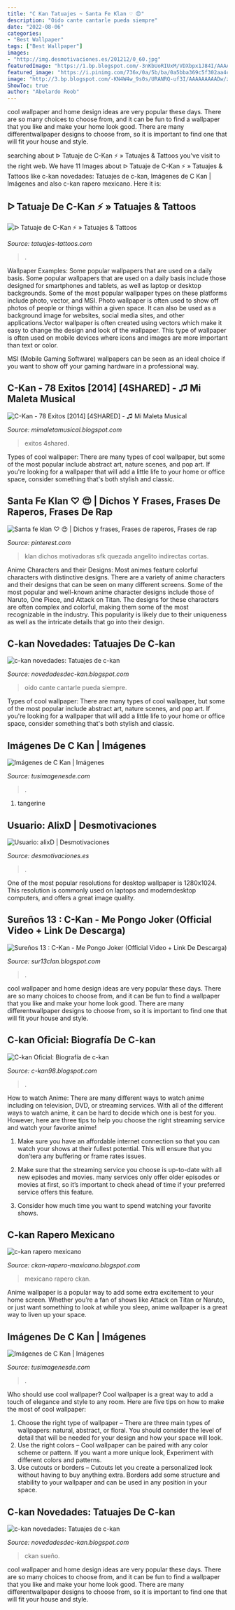 ```yaml
---
title: "C Kan Tatuajes ~ Santa Fe Klan ♡ 😍"
description: "Oido cante cantarle pueda siempre"
date: "2022-08-06"
categories:
- "Best Wallpaper"
tags: ["Best Wallpaper"]
images:
- "http://img.desmotivaciones.es/201212/0_60.jpg"
featuredImage: "https://1.bp.blogspot.com/-3nKbUoRIUxM/VDXbpx1J84I/AAAAAAAAAB0/JkZwSUwoOKI/s1600/hqdefault.jpg"
featured_image: "https://i.pinimg.com/736x/0a/5b/ba/0a5bba369c5f302aa4c3378d26c4f57d.jpg"
image: "http://3.bp.blogspot.com/-KN4W4w_9s0s/URANRQ-uf3I/AAAAAAAAADw/zK1Vfzgj0gg/s1600/547837_137849413016761_1971037600_n.jpg"
ShowToc: true
author: "Abelardo Roob"
---
```



cool wallpaper and home design ideas are very popular these days. There are so many choices to choose from, and it can be fun to find a wallpaper that you like and make your home look good. There are many differentwallpaper designs to choose from, so it is important to find one that will fit your house and style.

	

		
searching about ᐅ Tatuaje de C-Kan ⚡️ » Tatuajes &amp; Tattoos you've visit to the right web. We have 11 Images about ᐅ Tatuaje de C-Kan ⚡️ » Tatuajes &amp; Tattoos like c-kan novedades: Tatuajes de c-kan, Imágenes de C Kan | Imágenes and also c-kan rapero mexicano. Here it is:
		
    
## ᐅ Tatuaje De C-Kan ⚡️ » Tatuajes &amp; Tattoos

<img loading=lazy src="https://tatuajes-tattoos.com/wp-content/uploads/2017/11/kan-c-5-300x225.jpg" onerror="this.onerror=null;this.src='https://tse4.mm.bing.net/th?id=OIP.LEM6IGef8PReM07K91y7agAAAA&amp;pid=15.1';" alt="ᐅ Tatuaje de C-Kan ⚡️ » Tatuajes &amp; Tattoos">

_Source: tatuajes-tattoos.com_

>. 

	

Wallpaper Examples: Some popular wallpapers that are used on a daily basis.
Some popular wallpapers that are used on a daily basis include those designed for smartphones and tablets, as well as laptop or desktop backgrounds. Some of the most popular wallpaper types on these platforms include photo, vector, and MSI. 
Photo wallpaper is often used to show off photos of people or things within a given space. It can also be used as a background image for websites, social media sites, and other applications.Vector wallpaper is often created using vectors which make it easy to change the design and look of the wallpaper. This type of wallpaper is often used on mobile devices where icons and images are more important than text or color. 

MSI (Mobile Gaming Software) wallpapers can be seen as an ideal choice if you want to show off your gaming hardware in a professional way.

    
## C-Kan - 78 Exitos [2014] [4SHARED] - ♫ Mi Maleta Musical

<img loading=lazy src="http://1.bp.blogspot.com/-2qZxY3OIhao/U7NfijvGomI/AAAAAAAAA34/Qqco71nMKxY/s1600/C-Kan+-+78+Exitos+[2014]+[MEGA].jpg" onerror="this.onerror=null;this.src='https://tse4.mm.bing.net/th?id=OIP.pkM5ugaKyhcyPy5tTEFVGgHaJ6&amp;pid=15.1';" alt="C-Kan - 78 Exitos [2014] [4SHARED] - ♫ Mi Maleta Musical">

_Source: mimaletamusical.blogspot.com_

>exitos 4shared. 

	

Types of cool wallpaper:
There are many types of cool wallpaper, but some of the most popular include abstract art, nature scenes, and pop art. If you're looking for a wallpaper that will add a little life to your home or office space, consider something that's both stylish and classic.

    
## Santa Fe Klan ♡ 😍 | Dichos Y Frases, Frases De Raperos, Frases De Rap

<img loading=lazy src="https://i.pinimg.com/736x/0a/5b/ba/0a5bba369c5f302aa4c3378d26c4f57d.jpg" onerror="this.onerror=null;this.src='https://tse1.mm.bing.net/th?id=OIP.PojyQ0cvQ5CKbj9eTpoplAHaHa&amp;pid=15.1';" alt="Santa fe klan ♡ 😍 | Dichos y frases, Frases de raperos, Frases de rap">

_Source: pinterest.com_

>klan dichos motivadoras sfk quezada angelito indirectas cortas. 

	

Anime Characters and their Designs: Most animes feature colorful characters with distinctive designs.
There are a variety of anime characters and their designs that can be seen on many different screens. Some of the most popular and well-known anime character designs include those of Naruto, One Piece, and Attack on Titan. The designs for these characters are often complex and colorful, making them some of the most recognizable in the industry. This popularity is likely due to their uniqueness as well as the intricate details that go into their design.

    
## C-kan Novedades: Tatuajes De C-kan

<img loading=lazy src="https://4.bp.blogspot.com/-sYLUjPeCLaQ/U4pIPNzyAgI/AAAAAAAAGo8/L83oRL9CJhE/s1600/images+%25281%2529.jpg" onerror="this.onerror=null;this.src='https://tse4.mm.bing.net/th?id=OIP.vDk-5Og8GOGeELySh_F0pwAAAA&amp;pid=15.1';" alt="c-kan novedades: Tatuajes de c-kan">

_Source: novedadesdec-kan.blogspot.com_

>oido cante cantarle pueda siempre. 

	

Types of cool wallpaper:
There are many types of cool wallpaper, but some of the most popular include abstract art, nature scenes, and pop art. If you're looking for a wallpaper that will add a little life to your home or office space, consider something that's both stylish and classic.

    
## Imágenes De C Kan | Imágenes

<img loading=lazy src="http://tusimagenesde.com/wp-content/uploads/2014/09/imagenes-de-c-kan-2.jpg" onerror="this.onerror=null;this.src='https://tse3.mm.bing.net/th?id=OIP.XwPezTgUOomk0dEwH0isswHaHa&amp;pid=15.1';" alt="Imágenes de C Kan | Imágenes">

_Source: tusimagenesde.com_

>. 

	

1. tangerine 

    
## Usuario: AlixD | Desmotivaciones

<img loading=lazy src="http://img.desmotivaciones.es/201212/0_60.jpg" onerror="this.onerror=null;this.src='https://tse2.mm.bing.net/th?id=OIP.wq57AzudA2vM3Y-uheHBTAHaHE&amp;pid=15.1';" alt="Usuario: alixD | Desmotivaciones">

_Source: desmotivaciones.es_

>. 

	

One of the most popular resolutions for desktop wallpaper is 1280x1024. This resolution is commonly used on laptops and moderndesktop computers, and offers a great image quality.

    
## Sureños 13 : C-Kan - Me Pongo Joker (Official Video + Link De Descarga)

<img loading=lazy src="http://4.bp.blogspot.com/-OGeWHjni0ZU/UMlxekjLsdI/AAAAAAAACs4/pvr4GogJHFI/s1600/JOKER.jpg" onerror="this.onerror=null;this.src='https://tse3.mm.bing.net/th?id=OIP.7lO9_3QaLzRA0YLKAOvD4gAAAA&amp;pid=15.1';" alt="Sureños 13 : C-Kan - Me Pongo Joker (Official Video + Link De Descarga)">

_Source: sur13clan.blogspot.com_

>. 

	

cool wallpaper and home design ideas are very popular these days. There are so many choices to choose from, and it can be fun to find a wallpaper that you like and make your home look good. There are many differentwallpaper designs to choose from, so it is important to find one that will fit your house and style.

    
## C-kan Oficial: Biografía De C-kan

<img loading=lazy src="http://3.bp.blogspot.com/-KN4W4w_9s0s/URANRQ-uf3I/AAAAAAAAADw/zK1Vfzgj0gg/s1600/547837_137849413016761_1971037600_n.jpg" onerror="this.onerror=null;this.src='https://tse1.mm.bing.net/th?id=OIP.Bm-bFpGSdWUlihWoSV-18wHaGm&amp;pid=15.1';" alt="C-kan Oficial: Biografía de c-kan">

_Source: c-kan98.blogspot.com_

>. 

	

How to watch Anime: There are many different ways to watch anime including on television, DVD, or streaming services.
With all of the different ways to watch anime, it can be hard to decide which one is best for you. However, here are three tips to help you choose the right streaming service and watch your favorite anime!
1. Make sure you have an affordable internet connection so that you can watch your shows at their fullest potential. This will ensure that you don’tera any buffering or frame rates issues.

2. Make sure that the streaming service you choose is up-to-date with all new episodes and movies. many services only offer older episodes or movies at first, so it’s important to check ahead of time if your preferred service offers this feature.

3. Consider how much time you want to spend watching your favorite shows.

    
## C-kan Rapero Mexicano

<img loading=lazy src="https://1.bp.blogspot.com/-3nKbUoRIUxM/VDXbpx1J84I/AAAAAAAAAB0/JkZwSUwoOKI/s1600/hqdefault.jpg" onerror="this.onerror=null;this.src='https://tse3.mm.bing.net/th?id=OIP.MSkwWTOqLBMVyT4Q14YHOgHaFj&amp;pid=15.1';" alt="c-kan rapero mexicano">

_Source: ckan-rapero-maxicano.blogspot.com_

>mexicano rapero ckan. 

	

Anime wallpaper is a popular way to add some extra excitement to your home screen. Whether you’re a fan of shows like Attack on Titan or Naruto, or just want something to look at while you sleep, anime wallpaper is a great way to liven up your space.

    
## Imágenes De C Kan | Imágenes

<img loading=lazy src="http://tusimagenesde.com/wp-content/uploads/2014/09/imagenes-de-c-kan-21.jpg" onerror="this.onerror=null;this.src='https://tse4.mm.bing.net/th?id=OIP.tWMLIYtORUUOTITec0VcswHaFe&amp;pid=15.1';" alt="Imágenes de C Kan | Imágenes">

_Source: tusimagenesde.com_

>. 

	

Who should use cool wallpaper?
Cool wallpaper is a great way to add a touch of elegance and style to any room. Here are five tips on how to make the most of cool wallpaper: 
1) Choose the right type of wallpaper – There are three main types of wallpapers: natural, abstract, or floral. You should consider the level of detail that will be needed for your design and how your space will look. 
2) Use the right colors – Cool wallpaper can be paired with any color scheme or pattern. If you want a more unique look, Experiment with different colors and patterns. 
3) Use cutouts or borders – Cutouts let you create a personalized look without having to buy anything extra. Borders add some structure and stability to your wallpaper and can be used in any position in your space.

    
## C-kan Novedades: Tatuajes De C-kan

<img loading=lazy src="https://2.bp.blogspot.com/-OVEL3g6MjZs/U4pSMgJhELI/AAAAAAAAGqM/VfpGkDH5Zac/s1600/hqdefault.jpg" onerror="this.onerror=null;this.src='https://tse4.mm.bing.net/th?id=OIP.kOZbqowhFJ5eMwbZXqh-zAHaFj&amp;pid=15.1';" alt="c-kan novedades: Tatuajes de c-kan">

_Source: novedadesdec-kan.blogspot.com_

>ckan sueño. 

	

cool wallpaper and home design ideas are very popular these days. There are so many choices to choose from, and it can be fun to find a wallpaper that you like and make your home look good. There are many differentwallpaper designs to choose from, so it is important to find one that will fit your house and style.

